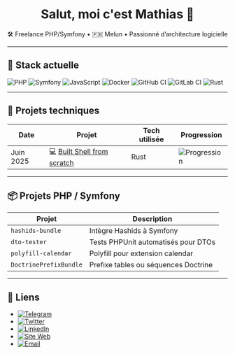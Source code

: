 <!--
**roukmoute/roukmoute** is a ✨ _special_ ✨ repository because its `README.md` (this file) appears on your GitHub profile.

Here are some ideas to get you started:

- 🔭 I’m currently working on ...
- 🌱 I’m currently learning ...
- 👯 I’m looking to collaborate on ...
- 🤔 I’m looking for help with ...
- 💬 Ask me about ...
- 📫 How to reach me: ...
- 😄 Pronouns: ...
- ⚡ Fun fact: ...
| Août 2024  | 🧠 Built Redis from scratch         | Rust              | 🟢 Expert   |
| Août 2024  | 📦 Built BitTorrent from scratch    | Rust              | 🟢 Expert   |
| Août 2024  | 🧪 Built Git from scratch           | Rust              | 🟡 Intermédiaire |
| Juil. 2024 | 💻 Built Shell from scratch         | Rust              | 🔵 Débutant |
| Juin 2024  | 🌐 Built HTTP Server from scratch   | Rust              | 🟢 Expert   |
| Juin 2024  | 🌍 Built DNS Server from scratch    | Rust              | 🟢 Expert   |
![Go](https://img.shields.io/badge/-Go-00ADD8?logo=go&logoColor=white&style=flat)
![TypeScript](https://img.shields.io/badge/-TypeScript-3178C6?logo=typescript&logoColor=white&style=flat)
![Python](https://img.shields.io/badge/-Python-3776AB?logo=python&logoColor=white&style=flat)
![Clojure](https://img.shields.io/badge/-Clojure-5881D8?logo=clojure&logoColor=white&style=flat)
-->


<h1 align="center">Salut, moi c'est Mathias 👋</h1>
<p align="center">🛠️ Freelance PHP/Symfony • 🇫🇷 Melun • Passionné d’architecture logicielle</p>

---

## 🧰 Stack actuelle

![PHP](https://img.shields.io/badge/-PHP-777BB4?logo=php&logoColor=white&style=flat)
![Symfony](https://img.shields.io/badge/-Symfony-000000?logo=symfony&logoColor=white&style=flat)
![JavaScript](https://img.shields.io/badge/-JavaScript-F7DF1E?logo=javascript&logoColor=black&style=flat)
![Docker](https://img.shields.io/badge/-Docker-2496ED?logo=docker&logoColor=white&style=flat)
![GitHub CI](https://img.shields.io/badge/-GitHub%20CI-181717?logo=githubactions&logoColor=white&style=flat)
![GitLab CI](https://img.shields.io/badge/-GitLab%20CI-FCA121?logo=gitlab&logoColor=white&style=flat)
![Rust](https://img.shields.io/badge/-Rust-000000?logo=rust&logoColor=white&style=flat)

---

## 🚀 Projets techniques

| Date      | Projet                                                                              | Tech utilisée     | Progression                                                     |
|-----------|-------------------------------------------------------------------------------------|-------------------|-----------------------------------------------------------------|
| Juin 2025 | 💻 [Built Shell from scratch](https://github.com/roukmoute/codecrafters-shell-rust) | Rust              | ![Progression](https://img.shields.io/badge/Stages-7%2F43-blue) |

---

## 📦 Projets PHP / Symfony

| Projet                 | Description                          |
|------------------------|--------------------------------------|
| `hashids-bundle`       | Intègre Hashids à Symfony            |
| `dto-tester`           | Tests PHPUnit automatisés pour DTOs  |
| `polyfill-calendar`    | Polyfill pour extension calendar     |
| `DoctrinePrefixBundle` | Prefixe tables ou séquences Doctrine |


---

## 🔗 Liens

- [![Telegram](https://img.shields.io/badge/Telegram-26A5E4?logo=telegram&logoColor=white&style=flat)](https://t.me/Roukmoute)
- [![Twitter](https://img.shields.io/badge/Twitter-1DA1F2?logo=twitter&logoColor=white&style=flat)](https://twitter.com/roukmouteFr)
- [![LinkedIn](https://img.shields.io/badge/LinkedIn-0077B5?logo=linkedin&logoColor=white&style=flat)](https://www.linkedin.com/in/mathiasstrasser)
- [![Site Web](https://img.shields.io/badge/Site-roukmoute.fr-0A0A0A?logo=Firefox&logoColor=white&style=flat)](https://roukmoute.fr)
- [![Email](https://img.shields.io/badge/Email-contact@roukmoute.fr-D14836?logo=gmail&logoColor=white&style=flat)](mailto:contact@roukmoute.fr)

